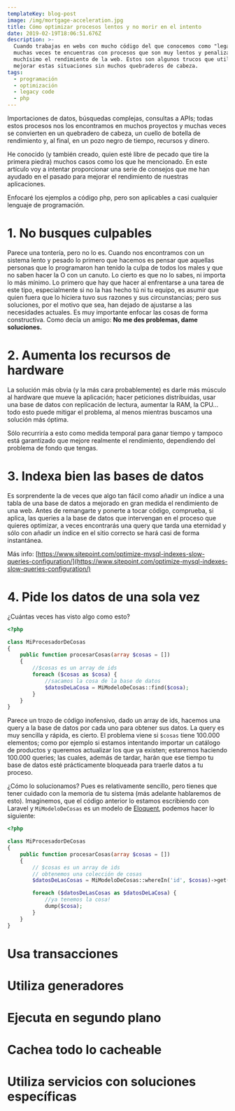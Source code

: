 ```yaml
---
templateKey: blog-post
image: /img/mortgage-acceleration.jpg
title: Cómo optimizar procesos lentos y no morir en el intento
date: 2019-02-19T18:06:51.676Z
description: >-
  Cuando trabajas en webs con mucho código del que conocemos como "legado"
  muchas veces te encuentras con procesos que son muy lentos y penalizan
  muchísimo el rendimiento de la web. Estos son algunos trucos que utilizo para
  mejorar estas situaciones sin muchos quebraderos de cabeza.
tags:
  - programación
  - optimización
  - legacy code
  - php
---
```

Importaciones de datos, búsquedas complejas, consultas a APIs; todas estos procesos nos los encontramos en muchos proyectos y muchas veces se convierten en un quebradero de cabeza, un cuello de botella de rendimiento y, al final, en un pozo negro de tiempo, recursos y dinero. 

He conocido (y también creado, quien esté libre de pecado que tire la primera piedra) muchos casos como los que he mencionado. En este artículo voy a intentar proporcionar una serie de consejos que me han ayudado en el pasado para mejorar el rendimiento de nuestras aplicaciones.

Enfocaré los ejemplos a código php, pero son aplicables a casi cualquier lenguaje de programación.

# 1. No busques culpables

Parece una tontería, pero no lo es. Cuando nos encontramos con un sistema lento y pesado lo primero que hacemos es pensar que aquellas personas que lo programaron han tenido la culpa de todos los males y que no saben hacer la O con un canuto. Lo cierto es que no lo sabes, ni importa lo más mínimo. Lo primero que hay que hacer al enfrentarse a una tarea de este tipo, especialmente si no la has hecho tú ni tu equipo, es asumir que quien fuera que lo hiciera tuvo sus razones y sus circunstancias; pero sus soluciones, por el motivo que sea, han dejado de ajustarse a las necesidades actuales. 
Es muy importante enfocar las cosas de forma constructiva. Como decía un amigo: **No me des problemas, dame soluciones.**

# 2. Aumenta los recursos de hardware

La solución más obvia (y la más cara probablemente) es darle más músculo al hardware que mueve la aplicación; hacer peticiones distribuidas, usar una base de datos con replicación de lectura, aumentar la RAM, la CPU... todo esto puede mitigar el problema, al menos mientras buscamos una solución más óptima.

Sólo recurriría a esto como medida temporal para ganar tiempo y tampoco está garantizado que mejore realmente el rendimiento, dependiendo del problema de fondo que tengas.

# 3. Indexa bien las bases de datos

Es sorprendente la de veces que algo tan fácil como añadir un índice a una tabla de una base de datos a mejorado en gran medida el rendimiento de una web. Antes de remangarte y ponerte a tocar código, comprueba, si aplica, las queries a la base de datos que intervengan en el proceso que quieres optimizar, a veces encontrarás una query que tarda una eternidad y sólo con añadir un índice en el sitio correcto se hará casi de forma instantánea.

Más info: [https://www.sitepoint.com/optimize-mysql-indexes-slow-queries-configuration/](https://www.sitepoint.com/optimize-mysql-indexes-slow-queries-configuration/)

# 4. Pide los datos de una sola vez

¿Cuántas veces has visto algo como esto?

```php
<?php

class MiProcesadorDeCosas
{
    public function procesarCosas(array $cosas = [])
    {
        //$cosas es un array de ids
        foreach ($cosas as $cosa) {
            //sacamos la cosa de la base de datos
            $datosDeLaCosa = MiModeloDeCosas::find($cosa); 
        }
    }
}
```

Parece un trozo de código inofensivo, dado un array de ids, hacemos una query a la base de datos por cada uno para obtener sus datos.
La query es muy sencilla y rápida, es cierto. El problema viene si `$cosas` tiene 100.000 elementos; como por ejemplo si estamos intentando importar un catálogo de productos y queremos actualizar los que ya existen; estaremos haciendo 100.000 queries; las cuales, además de tardar, harán que ese tiempo tu base de datos esté prácticamente bloqueada para traerle datos a tu proceso.

¿Cómo lo solucionamos? Pues es relativamente sencillo, pero tienes que tener cuidado con la memoria de tu sistema (más adelante hablaremos de esto). Imaginemos, que el código anterior lo estamos escribiendo con Laravel y `MiModeloDeCosas` es un modelo de [Eloquent](https://laravel.com/docs/5.7/eloquent), podemos hacer lo siguiente:

```php
<?php

class MiProcesadorDeCosas
{
    public function procesarCosas(array $cosas = [])
    {
        // $cosas es un array de ids
        // obtenemos una colección de cosas
        $datosDeLasCosas = MiModeloDeCosas::whereIn('id', $cosas)->get(); 

        foreach ($datosDeLasCosas as $datosDeLaCosa) {
            //ya tenemos la cosa!
            dump($cosa);
        }
    }
}
```



# Usa transacciones



# Utiliza generadores



# Ejecuta en segundo plano



# Cachea todo lo cacheable




# Utiliza servicios con soluciones específicas


